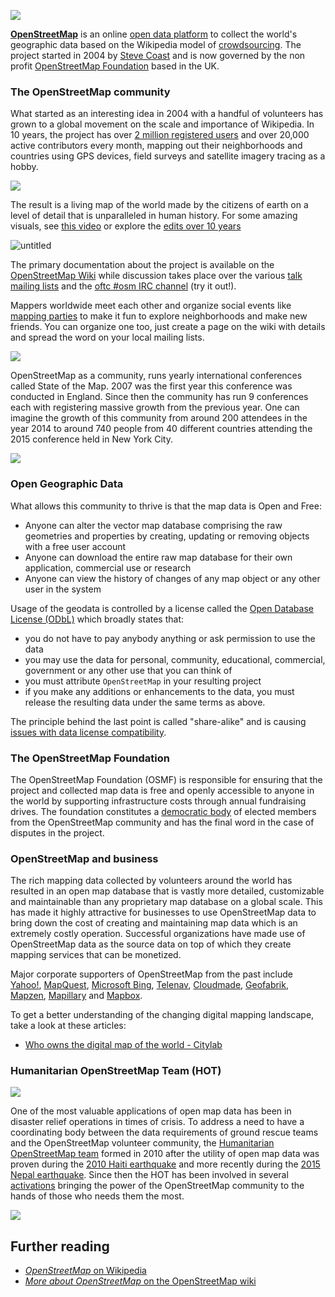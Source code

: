 ![](https://pbs.twimg.com/profile_images/1332105692/OSM_fixed_512.png)

**[OpenStreetMap](http://www.openstreetmap.org/welcome)** is an online [open data platform](https://en.wikipedia.org/wiki/Open_data) to collect the world's geographic data based on the Wikipedia model of [crowdsourcing](https://en.wikipedia.org/wiki/Crowdsourcing).
The project started in 2004 by [Steve Coast](http://wiki.openstreetmap.org/wiki/User:Steve) and is now governed by the non profit [OpenStreetMap Foundation](https://wiki.osmfoundation.org/wiki/Main_Page) based in the UK. 

### The OpenStreetMap community
What started as an interesting idea in 2004 with a handful of volunteers has grown to a global movement on the scale and importance of Wikipedia. In 10 years, the project has over [2 million registered users](http://www.openstreetmap.org/stats/data_stats.html) and over 20,000 active contributors every month, mapping out their neighborhoods and countries using GPS devices, field surveys and satellite imagery tracing as a hobby.

![](http://wiki.openstreetmap.org/w/images/9/90/Active_contributors_month.png)

The result is a living map of the world made by the citizens of earth on a level of detail that is unparalleled in human history. For some amazing visuals, see [this video](https://vimeo.com/83164362) or explore the [edits over 10 years](https://www.mapbox.com/ten-years-openstreetmap/#0.000000/8.407168/2)

![untitled](https://cloud.githubusercontent.com/assets/126868/8614000/fbfac286-2702-11e5-95f0-62ee0b4a3bfd.gif)

The primary documentation about the project is available on the [OpenStreetMap Wiki](http://wiki.openstreetmap.org/wiki/Main_Page) while discussion takes place over the various [talk mailing lists](https://lists.openstreetmap.org/listinfo) and the [oftc #osm IRC channel](http://irc.openstreetmap.org) (try it out!).

Mappers worldwide meet each other and organize social events like [mapping parties](http://wiki.openstreetmap.org/wiki/Mapping_parties) to make it fun to explore neighborhoods and make new friends. You can organize one too, just create a page on the wiki with details and spread the word on your local mailing lists.

![](http://wiki.openstreetmap.org/w/images/thumb/e/ee/2014_Natori_mapping_event.jpg/800px-2014_Natori_mapping_event.jpg)

OpenStreetMap as a community, runs yearly international conferences called State of the Map. 2007 was the first year this conference was conducted in England. Since then the community has run 9 conferences each with registering massive growth from the previous year. One can imagine the growth of this community from around 200 attendees in the year 2014 to around 740 people from 40 different countries attending the 2015 conference held in New York City. 

![](http://wiki.openstreetmap.org/w/images/thumb/6/68/SOTMUS_2015_audience.jpg/799px-SOTMUS_2015_audience.jpg)

### Open Geographic Data

What allows this community to thrive is that the map data is Open and Free:
- Anyone can alter the vector map database comprising the raw geometries and properties by creating, updating or removing objects with a free user account
- Anyone can download the entire raw map database for their own application, commercial use or research
- Anyone can view the history of changes of any map object or any other user in the system

Usage of the geodata is controlled by a license called the [Open Database License (ODbL)](https://wiki.osmfoundation.org/wiki/License) which broadly states that:
- you do not have to pay anybody anything or ask permission to use the data
- you may use the data for personal, community, educational, commercial, government or any other use that you can think of
- you must attribute `OpenStreetMap` in your resulting project
- if you make any additions or enhancements to the data, you must release the resulting data under the same terms as above.

The principle behind the last point is called "share-alike" and is causing [issues with data license compatibility](http://www.openstreetmap.org/user/lxbarth/diary/21221).

### The OpenStreetMap Foundation
The OpenStreetMap Foundation (OSMF) is responsible for ensuring that the project and collected map data is free and openly accessible to anyone in the world by supporting infrastructure costs through annual fundraising drives. The foundation constitutes a [democratic body](https://wiki.osmfoundation.org/wiki/Join) of elected members from the OpenStreetMap community and has the final word in the case of disputes in the project.

### OpenStreetMap and business
The rich mapping data collected by volunteers around the world has resulted in an open map database that is vastly more detailed, customizable and maintainable than any proprietary map database on a global scale. This has made it highly attractive for businesses to use OpenStreetMap data to bring down the cost of creating and maintaining map data which is an extremely costly operation. Successful organizations have made use of OpenStreetMap data as the source data on top of which they create mapping services that can be monetized.

Major corporate supporters of OpenStreetMap from the past include [Yahoo!](http://wiki.openstreetmap.org/wiki/Yahoo!_Aerial_Imagery), [MapQuest](http://wiki.openstreetmap.org/wiki/MapQuest), [Microsoft Bing](http://wiki.openstreetmap.org/wiki/Bing), [Telenav](http://wiki.openstreetmap.org/wiki/Telenav), [Cloudmade](http://wiki.openstreetmap.org/wiki/CloudMade), [Geofabrik](http://wiki.openstreetmap.org/wiki/Geofabrik), [Mapzen](http://wiki.openstreetmap.org/wiki/Mapzen), [Mapillary](http://wiki.openstreetmap.org/wiki/Mapillary) and [Mapbox](http://wiki.openstreetmap.org/wiki/Mapbox).

To get a better understanding of the changing digital mapping landscape, take a look at these articles:
- [Who owns the digital map of the world - Citylab](http://www.citylab.com/design/2015/06/who-owns-the-digital-map-of-the-world/396119/)

### Humanitarian OpenStreetMap Team (HOT)

![](http://hotosm.org/sites/default/themes/hot/logo.png)

One of the most valuable applications of open map data has been in disaster relief operations in times of crisis. To address a need to have a coordinating body between the data requirements of ground rescue teams and the OpenStreetMap volunteer community, the [Humanitarian OpenStreetMap team](http://hotosm.org/) formed in 2010 after the utility of open map data was proven during the [2010 Haiti earthquake](http://gadgetwise.blogs.nytimes.com/2010/01/27/digital-help-for-haiti/?_r=0) and more recently during the [2015 Nepal earthquake](https://www.mapbox.com/blog/mapping-nepal/). Since then the HOT has been involved in several [activations](http://wiki.openstreetmap.org/wiki/HOT_activation) bringing the power of the OpenStreetMap community to the hands of those who needs them the most.

![](http://wiki.openstreetmap.org/w/images/thumb/8/8e/Map_Poster_DSWD_Operations_Center.jpg/350px-Map_Poster_DSWD_Operations_Center.jpg)

## Further reading

- [*OpenStreetMap* on Wikipedia](https://en.wikipedia.org/wiki/OpenStreetMap)
- [*More about OpenStreetMap* on the OpenStreetMap wiki](http://wiki.openstreetmap.org/wiki/About)